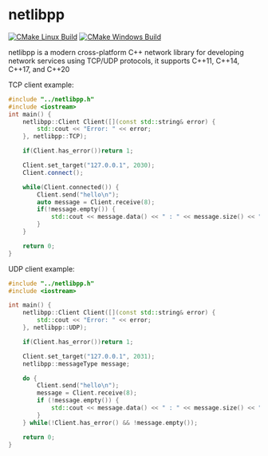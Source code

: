 # netlibpp
[![CMake Linux Build](https://github.com/Anonymous-275/netlibpp/actions/workflows/cmake-linux.yml/badge.svg)](https://github.com/Anonymous-275/netlibpp/actions/workflows/cmake-linux.yml)
[![CMake Windows Build](https://github.com/Anonymous-275/netlibpp/actions/workflows/cmake-windows.yml/badge.svg)](https://github.com/Anonymous-275/netlibpp/actions/workflows/cmake-windows.yml)

netlibpp is a modern cross-platform C++ network library for developing network services using TCP/UDP protocols,
it supports C++11, C++14, C++17, and C++20

TCP client example:
```cpp
#include "../netlibpp.h"
#include <iostream>
int main() {
    netlibpp::Client Client([](const std::string& error) {
        std::cout << "Error: " << error;
    }, netlibpp::TCP);

    if(Client.has_error())return 1;

    Client.set_target("127.0.0.1", 2030);
    Client.connect();

    while(Client.connected()) {
        Client.send("hello\n");
        auto message = Client.receive(8);
        if(!message.empty()) {
            std::cout << message.data() << " : " << message.size() << "\n";
        }
    }

    return 0;
}
```

UDP client example:
```cpp
#include "../netlibpp.h"
#include <iostream>

int main() {
    netlibpp::Client Client([](const std::string& error) {
        std::cout << "Error: " << error;
    }, netlibpp::UDP);

    if(Client.has_error())return 1;

    Client.set_target("127.0.0.1", 2031);
    netlibpp::messageType message;

    do {
        Client.send("hello\n");
        message = Client.receive(8);
        if (!message.empty()) {
            std::cout << message.data() << " : " << message.size() << "\n";
        }
    } while(!Client.has_error() && !message.empty());

    return 0;
}
```